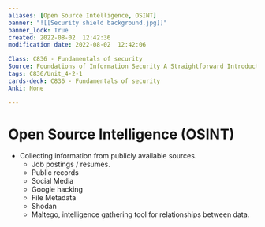 ```yaml
---
aliases: [Open Source Intelligence, OSINT]
banner: "![[Security shield background.jpg]]"
banner_lock: True
created: 2022-08-02  12:42:36
modification date: 2022-08-02  12:42:06

Class: C836 - Fundamentals of security
Source: Foundations of Information Security A Straightforward Introduction
tags: C836/Unit_4-2-1
cards-deck: C836 - Fundamentals of security
Anki: None

---
```


# Open Source Intelligence (OSINT)
- Collecting information from publicly available sources.
	- Job postings / resumes.
	- Public records
	- Social Media
	- Google hacking
	- File Metadata
	- Shodan
	- Maltego, intelligence gathering tool for relationships between data.